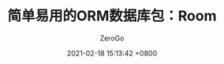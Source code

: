 ---
layout: article
title:  简单易用的ORM数据库包：Room
permalink: /android/room
key:    2.4-room
author: ZeroGo
date:   2021-02-18 15:13:42 +0800
aside:
  toc: true
sidebar:
  nav: android-cn
---